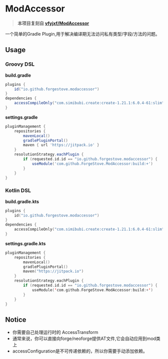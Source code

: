 # ModAccessor

> **本项目复刻自 [vfyjxf/ModAccessor](https://github.com/vfyjxf/ModAccessor)**

一个简单的Gradle Plugin,用于解决编译期无法访问私有类型/字段/方法的问题。

## Usage

### Groovy DSL

**build.gradle**

```groovy
plugins {
    id("io.github.forgestove.modaccessor")
}
dependencies {
    accessCompileOnly("com.simibubi.create:create-1.21.1:6.0.4-61:slim")
}
```

**settings.gradle**

```groovy
pluginManagement {
    repositories {
        mavenLocal()
        gradlePluginPortal()
        maven { url 'https://jitpack.io' }
    }
    resolutionStrategy.eachPlugin {
        if (requested.id.id == "io.github.forgestove.modaccessor") {
            useModule('com.github.ForgeStove.ModAccessor:build:+')
        }
    }
}
```

### Kotlin DSL

**build.gradle.kts**

```kotlin
plugins {
	id("io.github.forgestove.modaccessor")
}
dependencies {
	accessCompileOnly("com.simibubi.create:create-1.21.1:6.0.4-61:slim")
}
```

**settings.gradle.kts**

```kotlin
pluginManagement {
	repositories {
		mavenLocal()
		gradlePluginPortal()
		maven("https://jitpack.io")
	}
	resolutionStrategy.eachPlugin {
		if (requested.id.id == "io.github.forgestove.modaccessor") {
			useModule('com.github.ForgeStove.ModAccessor:build:+')
		}
	}
}
```

## Notice

* 你需要自己处理运行时的 AccessTransform
* 通常来说，你可以直接向forge/neoforge提供AT文件,它会自动应用到mod类上
* accessConfiguration是不可传递依赖的，所以你需要手动添加依赖。
